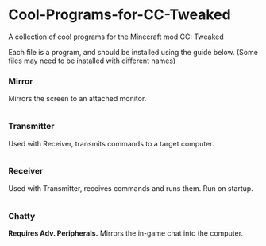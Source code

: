 # Cool-Programs-for-CC-Tweaked
A collection of cool programs for the Minecraft mod CC: Tweaked

Each file is a program, and should be installed using the guide below. (Some files may need to be installed with different names)

### Mirror
Mirrors the screen to an attached monitor.
```

```

### Transmitter
Used with Receiver, transmits commands to a target computer.
```

```

### Receiver
Used with Transmitter, receives commands and runs them. Run on startup.
```

```

### Chatty
**Requires Adv. Peripherals.** Mirrors the in-game chat into the computer.
```

```
